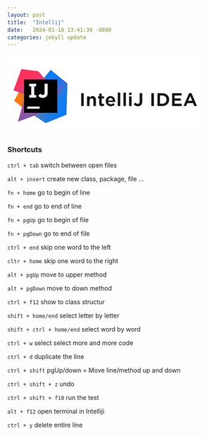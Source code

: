 ```yaml
---
layout: post
title:  "Intellij"
date:   2024-01-18 13:41:39 -0800
categories: jekyll update
---
```


![Intellij logo](/assets/Intellij.png)

### Shortcuts


`ctrl + tab`  switch between open files

`alt + insert`  create new class, package, file ...

`fn + home`  go to begin of line

`fn + end`  go to end of line 

`fn + pgUp`  go to begin of file 

`fn + pgDown`  go to end of file 

`ctrl + end`  skip one word to the left 

`cltr + home`  skip one word to the right

`alt + pgUp`  move to upper method 

`alt + pgDown`  move to down method 

`ctrl + f12` show to class structur 

`shift + home/end`  select letter by letter 

`shift + ctrl + home/end`  select word by word 

`ctrl + w`  select select more and more code

`ctrl + d` duplicate the line 

`ctrl + shift`  pgUp/down = Move line/method up and down

`ctrl + shift + z`  undo

`ctrl + shift + f10` run the test 

`alt + f12`  open terminal in Intelliji

`ctrl + y` delete entire line